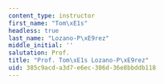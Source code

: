 ```yaml
---
content_type: instructor
first_name: "Tom\xE1s"
headless: true
last_name: "Lozano-P\xE9rez"
middle_initial: ''
salutation: Prof.
title: "Prof. Tom\xE1s Lozano-P\xE9rez"
uid: 385c9acd-a3d7-e6ec-306d-36e8bbddb118
---
```

